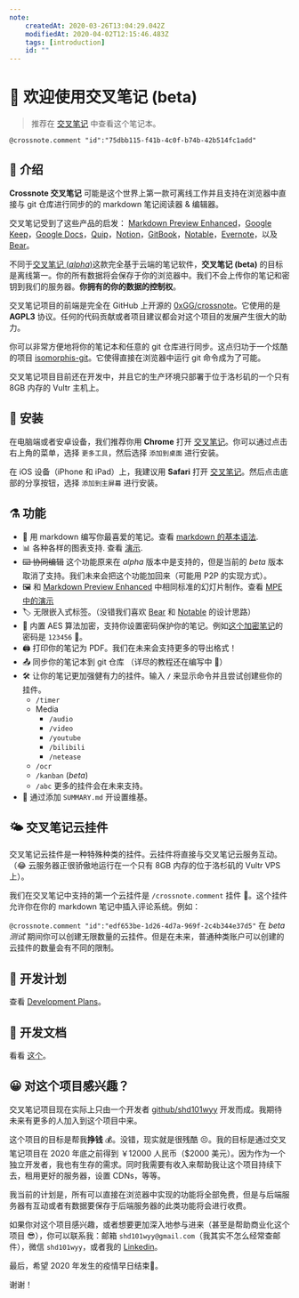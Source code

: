 ```yaml
---
note:
    createdAt: 2020-03-26T13:04:29.042Z
    modifiedAt: 2020-04-02T12:15:46.483Z
    tags: [introduction]
    id: ""
---
```

# 📝 欢迎使用交叉笔记 (beta)

> 推荐在 [交叉笔记](https://crossnote.app/?repo=https%3A%2F%2Fgithub.com%2F0xGG%2Fwelcome-notebook&branch=master&filePath=README.md) 中查看这个笔记本。

`@crossnote.comment "id":"75dbb115-f41b-4c0f-b74b-42b514fc1add"`  

## 🔭 介绍

**Crossnote 交叉笔记** 可能是这个世界上第一款可离线工作并且支持在浏览器中直接与 git 仓库进行同步的的 markdown 笔记阅读器 & 编辑器。

交叉笔记受到了这些产品的启发： [Markdown Preview Enhanced](https://github.com/shd101wyy/markdown-preview-enhanced)，[Google Keep](https://keep.google.com)，[Google Docs](https://docs.google.com)，[Quip](https://quip.com)，[Notion](https://www.notion.so)，[GitBook](https://gitbook.com)，[Notable](https://github.com/notable/notable)，[Evernote](https://evernote.com/)，以及 [Bear](https://bear.app/)。

不同于[交叉笔记 (*alpha*)](https://github.com/0xGG/crossnote/blob/master/README.alpha.md)这款完全基于云端的笔记软件，**交叉笔记 (beta)** 的目标是离线第一。你的所有数据将会保存于你的浏览器中。我们不会上传你的笔记和密钥到我们的服务器。**你拥有的你的数据的控制权**。

交叉笔记项目的前端是完全在 GitHub 上开源的 [0xGG/crossnote](https://github.com/0xGG/crossnote)。它使用的是 **AGPL3** 协议。任何的代码贡献或者项目建议都会对这个项目的发展产生很大的助力。  

你可以非常方便地将你的笔记本和任意的 git 仓库进行同步。这点归功于一个炫酷的项目 [isomorphis-git](https://github.com/isomorphic-git/isomorphic-git)。它使得直接在浏览器中运行 git 命令成为了可能。

交叉笔记项目目前还在开发中，并且它的生产环境只部署于位于洛杉矶的一个只有 8GB 内存的 Vultr 主机上。

## 💾 安装

在电脑端或者安卓设备，我们推荐你用 **Chrome** 打开 [交叉笔记](https://crossnote.app)。你可以通过点击右上角的菜单，选择 `更多工具`，然后选择 `添加到桌面` 进行安装。

在 iOS 设备（iPhone 和 iPad）上，我建议用 **Safari** 打开 [交叉笔记](https://crossnote.app)。然后点击底部的分享按钮，选择 `添加到主屏幕` 进行安装。  

## ⚗️ 功能
- 🤩 用 markdown 编写你最喜爱的笔记。查看 [markdown 的基本语法](/demo/markdown.md).   
- 📊 各种各样的图表支持. 查看 [演示](/demo/diagrams.md). 
- ~~⌨️ 协同编辑~~ 这个功能原来在 *alpha* 版本中是支持的，但是当前的 *beta* 版本取消了支持。我们未来会把这个功能加回来（可能用 P2P 的实现方式）。
- 🖼 和 [Markdown Preview Enhanced](https://shd101wyy.github.io/markdown-preview-enhanced/#/presentation) 中相同标准的幻灯片制作。查看 [MPE 中的演示](/demo/presentation.md)
- 🏷️ 无限嵌入式标签。（没错我们喜欢 [Bear](https://bear.app) 和 [Notable](https://github.com/notable/notable) 的设计思路）
- 🔐 内置 AES 算法加密，支持你设置密码保护你的笔记。例如[这个加密笔记](/demo/encrypted.md)的密码是 `123456` 🙈。   
- 🖨️ 打印你的笔记为 PDF。我们在未来会支持更多的导出格式！
- 📤 同步你的笔记本到 git 仓库 （详尽的教程还在编写中 🚌）
 - 🛠 让你的笔记更加强健有力的挂件。输入 `/` 来显示命令并且尝试创建些你的挂件。
   - `/timer` 
   - Media
     - `/audio`
     - `/video`
     - `/youtube`
     - `/bilibili`
     - `/netease`
   - `/ocr`
   - `/kanban` (*beta*)
   - `/abc`
    更多的挂件会在未来支持。  
  - 📖 通过添加 `SUMMARY.md` 开设置维基。    

## 🌤 交叉笔记云挂件

交叉笔记云挂件是一种特殊种类的挂件。云挂件将直接与交叉笔记云服务互动。（😂 云服务器正很骄傲地运行在一个只有 8GB 内存的位于洛杉矶的 Vultr VPS 上）。

我们在交叉笔记中支持的第一个云挂件是 `/crossnote.comment` 挂件 💬。这个挂件允许你在你的 markdown 笔记中插入评论系统。例如：

`@crossnote.comment "id":"edf653be-1d26-4d7a-969f-2c4b344e37d5"` 
在 *beta 测试* 期间你可以创建无限数量的云挂件。但是在未来，普通种类账户可以创建的云挂件的数量会有不同的限制。  

## 📅 开发计划
查看 [Development Plans](/development/plans.md)。  

## 📖 开发文档
看看 [这个](/development/README.md)。  

## 😀 对这个项目感兴趣？

交叉笔记项目现在实际上只由一个开发者 [github/shd101wyy](https://github.com/shd101wyy) 开发而成。我期待未来有更多的人加入到这个项目中来。

这个项目的目标是帮我**挣钱** 💰。没错，现实就是很残酷 😣。我的目标是通过交叉笔记项目在 2020 年底之前得到 ￥12000 人民币（\$2000 美元）。因为作为一个独立开发者，我也有生存的需求。同时我需要有收入来帮助我让这个项目持续下去，租用更好的服务器，设置 CDNs，等等。 

我当前的计划是，所有可以直接在浏览器中实现的功能将全部免费，但是与后端服务器有互动或者有数据要保存于后端服务器的此类功能将会进行收费。

如果你对这个项目感兴趣，或者想要更加深入地参与进来（甚至是帮助商业化这个项目 😎），你可以联系我：邮箱 `shd101wyy@gmail.com`（我其实不怎么经常查邮件），微信 `shd101wyy`，或者我的 [Linkedin](https://www.linkedin.com/in/yiyi-wang-60416380/)。

最后，希望 2020 年发生的疫情早日结束🙏。

谢谢！






